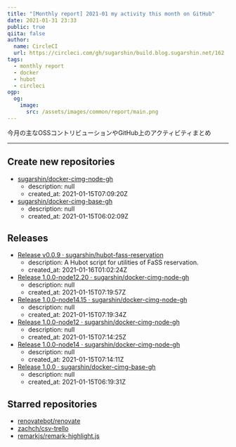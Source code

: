 ```yaml
---
title: "[Monthly report] 2021-01 my activity this month on GitHub"
date: 2021-01-31 23:33
public: true
qiita: false
author:
  name: CircleCI
  url: https://circleci.com/gh/sugarshin/build.blog.sugarshin.net/162
tags:
  - monthly report
  - docker
  - hubot
  - circleci
ogp:
  og:
    image:
      src: /assets/images/common/report/main.png
---
```


今月の主なOSSコントリビューションやGitHub上のアクティビティまとめ

***

## Create new repositories

- [sugarshin/docker-cimg-node-gh](https://github.com/sugarshin/docker-cimg-node-gh)
  - description: null
  - created_at: 2021-01-15T07:09:20Z
- [sugarshin/docker-cimg-base-gh](https://github.com/sugarshin/docker-cimg-base-gh)
  - description: null
  - created_at: 2021-01-15T06:02:09Z

## Releases

- [Release v0.0.9 · sugarshin/hubot-fass-reservation](https://github.com/sugarshin/hubot-fass-reservation/releases/tag/v0.0.9)
  - description: A Hubot script for utilities of FaSS reservation.
  - created_at: 2021-01-16T01:02:24Z
- [Release 1.0.0-node12.20 · sugarshin/docker-cimg-node-gh](https://github.com/sugarshin/docker-cimg-node-gh/releases/tag/1.0.0-node12.20)
  - description: null
  - created_at: 2021-01-15T07:19:57Z
- [Release 1.0.0-node14.15 · sugarshin/docker-cimg-node-gh](https://github.com/sugarshin/docker-cimg-node-gh/releases/tag/1.0.0-node14.15)
  - description: null
  - created_at: 2021-01-15T07:19:34Z
- [Release 1.0.0-node12 · sugarshin/docker-cimg-node-gh](https://github.com/sugarshin/docker-cimg-node-gh/releases/tag/1.0.0-node12)
  - description: null
  - created_at: 2021-01-15T07:14:25Z
- [Release 1.0.0-node14 · sugarshin/docker-cimg-node-gh](https://github.com/sugarshin/docker-cimg-node-gh/releases/tag/1.0.0-node14)
  - description: null
  - created_at: 2021-01-15T07:14:11Z
- [Release 1.0.0 · sugarshin/docker-cimg-base-gh](https://github.com/sugarshin/docker-cimg-base-gh/releases/tag/1.0.0)
  - description: null
  - created_at: 2021-01-15T06:19:31Z

## Starred repositories

- [renovatebot/renovate](https://github.com/renovatebot/renovate)
- [zachch/csv-trello](https://github.com/zachch/csv-trello)
- [remarkjs/remark-highlight.js](https://github.com/remarkjs/remark-highlight.js)
